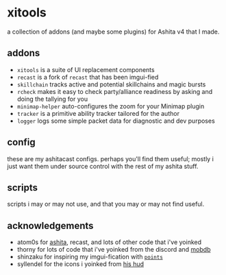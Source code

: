 # xitools
a collection of addons (and maybe some plugins) for Ashita v4 that I made.

## addons
- `xitools` is a suite of UI replacement components
- `recast` is a fork of `recast` that has been imgui-fied
- `skillchain` tracks active and potential skillchains and magic bursts
- `rcheck` makes it easy to check party/alliance readiness by asking and doing
  the tallying for you
- `minimap-helper` auto-configures the zoom for your Minimap plugin
- `tracker` is a primitive ability tracker tailored for the author
- `logger` logs some simple packet data for diagnostic and dev purposes

## config
these are my ashitacast configs. perhaps you'll find them useful; mostly i just
want them under source control with the rest of my ashita stuff.

## scripts
scripts i may or may not use, and that you may or may not find useful.

## acknowledgements
- atom0s for [ashita](https://github.com/AshitaXI/Ashita-v4beta), recast, and lots of other code that i've yoinked
- thorny for lots of code that i've yoinked from the discord and [mobdb](https://github.com/ThornyFFXI/mobdb)
- shinzaku for inspiring my imgui-fication with [`points`](https://github.com/Shinzaku/Points)
- syllendel for the icons i yoinked from [his hud](https://github.com/Syllendel/CustomHUD)
